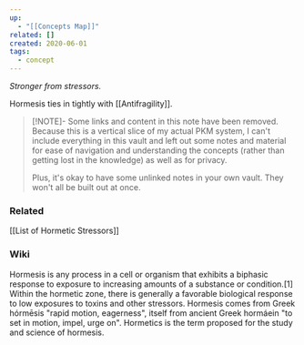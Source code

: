 ```yaml
---
up:
  - "[[Concepts Map]]"
related: []
created: 2020-06-01
tags:
  - concept
---
```

 *Stronger from stressors.*

Hormesis ties in tightly with [[Antifragility]].

> [!NOTE]- Some links and content in this note have been removed.
> Because this is a vertical slice of my actual PKM system, I can't include everything in this vault and left out some notes and material for ease of navigation and understanding the concepts (rather than getting lost in the knowledge) as well as for privacy. 
>  
> Plus, it's okay to have some unlinked notes in your own vault. They won't all be built out at once.

### Related
[[List of Hormetic Stressors]]

### Wiki
Hormesis is any process in a cell or organism that exhibits a biphasic response to exposure to increasing amounts of a substance or condition.[1] Within the hormetic zone, there is generally a favorable biological response to low exposures to toxins and other stressors. Hormesis comes from Greek hórmēsis "rapid motion, eagerness", itself from ancient Greek hormáein "to set in motion, impel, urge on". Hormetics is the term proposed for the study and science of hormesis. 



